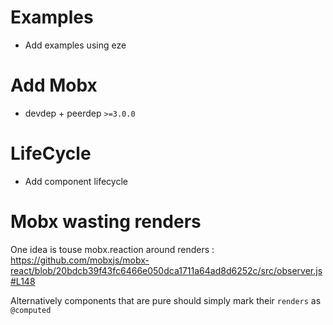 # Examples
* Add examples using eze

# Add Mobx
* devdep + peerdep `>=3.0.0`

# LifeCycle
* Add component lifecycle

# Mobx wasting renders
One idea is touse mobx.reaction around renders : https://github.com/mobxjs/mobx-react/blob/20bdcb39f43fc6466e050dca1711a64ad8d6252c/src/observer.js#L148

Alternatively components that are pure should simply mark their `renders` as `@computed`

